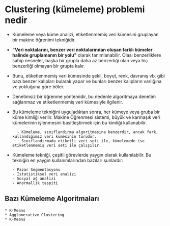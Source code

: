 # Clustering (kümeleme) problemi nedir

* Kümeleme veya küme analizi, etiketlenmemiş veri kümesini gruplayan bir makine öğrenimi tekniğidir.

* **"Veri noktalarını, benzer veri noktalarından oluşan farklı kümeler halinde gruplamanın bir yolu"** olarak tanımlanabilir. 
  Olası benzerliklere sahip nesneler, başka bir grupla daha az benzerliği olan veya hiç benzerliği olmayan bir grupta kalır.

* Bunu, etiketlenmemiş veri kümesinde şekil, boyut, renk, davranış vb. gibi bazı benzer kalıpları bularak yapar ve bunları     benzer kalıpların varlığına ve yokluğuna göre böler.

* Denetimsiz bir öğrenme yöntemidir, bu nedenle algoritmaya denetim sağlanmaz ve etiketlenmemiş veri kümesiyle ilgilenir.

* Bu kümeleme tekniğini uyguladıktan sonra, her kümeye veya gruba bir küme kimliği verilir. Makine Öğrenmesi sistemi, büyük ve karmaşık veri kümelerinin işlenmesini basitleştirmek için bu kimliği kullanabilir.
        
        - Kümeleme, sınıflandırma algoritmasına benzerdir, ancak fark, kullandığımız veri kümesinin türüdür. 
          Sınıflandırmada etiketli veri seti ile, kümelemede ise etiketlenmemiş veri seti ile çalışılır.

* Kümeleme tekniği, çeşitli görevlerde yaygın olarak kullanılabilir. Bu tekniğin en yaygın kullanımlarından bazıları şunlardır:
    
      - Pazar Segmentasyonu 
      - İstatistiksel veri analizi 
      - Sosyal ağ analizi 
      - Anormallik tespiti

## Bazı Kümeleme Algoritmaları

    * K-Means
    * Agglomerative Clustering
    * K-Means
